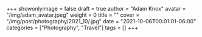 +++
showonlyimage = false
draft = true
author = "Adam Knox"
avatar = "/img/adam_avatar.jpeg"
weight = 0
title = ""
cover = "/img/post/photography/2021_10/.jpg"
date = "2021-10-06T00:01:01-06:00"
categories = ["Photography", "Travel"]
tags = []
+++
<!--more-->
